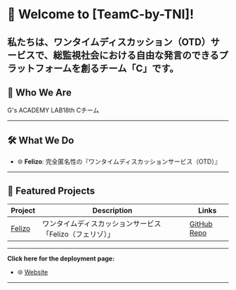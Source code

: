 # 🌟 Welcome to [TeamC-by-TNI]!

私たちは、ワンタイムディスカッション（OTD）サービスで、総監視社会における自由な発言のできるプラットフォームを創るチーム「C」です。
---

## 👱 Who We Are

G's ACADEMY LAB18th Cチーム

---


## 🛠️ What We Do

- 🌐 **Felizo**: 完全匿名性の『ワンタイムディスカッションサービス（OTD）』

---

## 🚀 Featured Projects

| Project | Description | Links |
|---------|-------------|-------|
| [Felizo](***)| ワンタイムディスカッションサービス「Felizo（フェリゾ）」 | [GitHub Repo](https://github.com/organization/***) |

---

**Click here for the deployment page:**
- 🌐 [Website](https://***)
---
